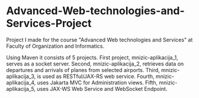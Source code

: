 # Advanced-Web-technologies-and-Services-Project
Project I made for the course "Advanced Web technologies and Services" at Faculty of Organization and Informatics.

Using Maven it consists of 5 projects. First project, mnizic-aplikacija_1, serves as a socket server. Second, mnizic-aplikacija_2, retrieves data on departures and arrivals of planes from selected airports. Third, mnizic-aplikacija_3, is used as RESTful/JAX-RS web service. Fourth, mnizic-aplikacija_4, uses Jakarta MVC for Administration views. Fifth, mnizic-aplikacija_5, uses JAX-WS Web Service and WebSocket Endpoint.
